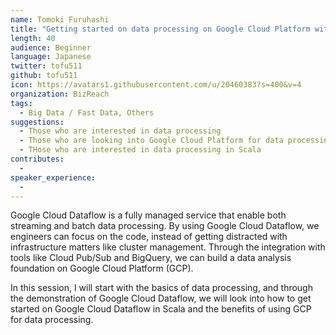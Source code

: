 ```yaml
---
name: Tomoki Furuhashi
title: "Getting started on data processing on Google Cloud Platform with Scala and Google Cloud Dataflow"
length: 40
audience: Beginner
language: Japanese
twitter: tofu511
github: tofu511
icon: https://avatars1.githubusercontent.com/u/20460383?s=400&v=4
organization: BizReach
tags:
  - Big Data / Fast Data, Others
suggestions:
  - Those who are interested in data processing
  - Those who are looking into Google Cloud Platform for data processing
  - THose who are interested in data processing in Scala
contributes:
  - 
speaker_experience:
  - 
---
```

Google Cloud Dataflow is a fully managed service that enable both streaming and batch data processing. By using Google Cloud Dataflow, we engineers can focus on the code, instead of getting distracted with infrastructure matters like cluster management. Through the integration with tools like Cloud Pub/Sub and BigQuery, we can build a data analysis foundation on Google Cloud Platform (GCP).

In this session, I will start with the basics of data processing, and through the demonstration of Google Cloud Dataflow, we will look into how to get started on Google Cloud Dataflow in Scala and the benefits of using GCP for data processing.
